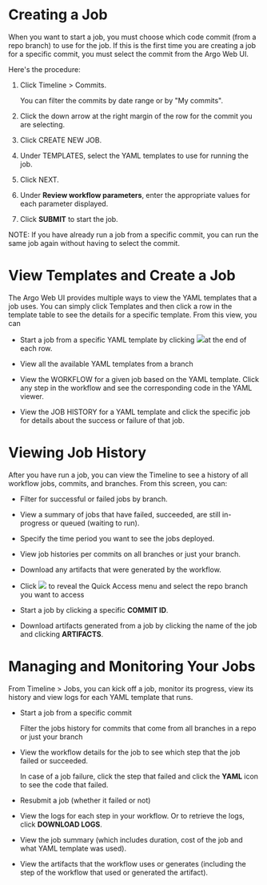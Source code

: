 # Creating a Job

When you want to start a job, you must choose which code commit (from a repo branch) to use for the job. If this is the first time you are creating a job for a specific commit, you must select the commit from the Argo Web UI.

Here's the procedure:

1.  Click Timeline > Commits.

    You can filter the commits by date range or by "My commits".

2.  Click the down arrow at the right margin of the row for the commit you are selecting.

3.  Click CREATE NEW JOB.

4.  Under TEMPLATES, select the YAML templates to use for running the job.
5.  Click NEXT.

6.  Under **Review workflow parameters**, enter the appropriate values for each parameter displayed.
7.  Click **SUBMIT** to start the job.

NOTE: If you have already run a job from a specific commit, you can run the same job again without having to select the commit.

# View Templates and Create a Job

The Argo Web UI provides multiple ways to view the YAML templates that a job uses. You can simply click Templates and then click a row in the template table to see the details for a specific template. From this view, you can

*   Start a job from a specific YAML template by clicking ![](../../../images/3_vertical_dots_27x29.png)at the end of each row.
*   View all the available YAML templates from a branch

*   View the WORKFLOW for a given job based on the YAML template. Click any step in the workflow and see the corresponding code in the YAML viewer.

*   View the JOB HISTORY for a YAML template and click the specific job for details about the success or failure of that job.

# <a name="Viewing"></a>Viewing Job History

After you have run a job, you can view the Timeline to see a history of all workflow jobs, commits, and branches. From this screen, you can:

*   Filter for successful or failed jobs by branch.
*   View a summary of jobs that have failed, succeeded, are still in-progress or queued (waiting to run).
*   Specify the time period you want to see the jobs deployed.
*   View job histories per commits on all branches or just your branch.
*   Download any artifacts that were generated by the workflow.
*   Click ![](../../../images/branches_icon.png) to reveal the Quick Access menu and select the repo branch you want to access

*   Start a job by clicking a specific **COMMIT ID**.

*   Download artifacts generated from a job by clicking the name of the job and clicking **ARTIFACTS**.

# Managing and Monitoring Your Jobs

From Timeline > Jobs, you can kick off a job, monitor its progress, view its history and view logs for each YAML template that runs.

*   Start a job from a specific commit

    Filter the jobs history for commits that come from all branches in a repo or just your branch

*   View the workflow details for the job to see which step that the job failed or succeeded.

    In case of a job failure, click the step that failed and click the **YAML** icon to see the code that failed.

*   Resubmit a job (whether it failed or not)

*   View the logs for each step in your workflow. Or to retrieve the logs, click **DOWNLOAD LOGS**.

*   View the job summary (which includes duration, cost of the job and what YAML template was used).

*   View the artifacts that the workflow uses or generates (including the step of the workflow that used or generated the artifact).
